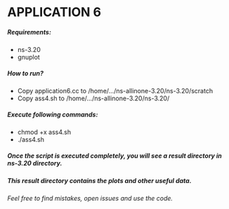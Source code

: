 APPLICATION 6
====================

##### Requirements:
- ns-3.20
- gnuplot

##### How to run?
- Copy application6.cc to /home/.../ns-allinone-3.20/ns-3.20/scratch
- Copy ass4.sh to /home/.../ns-allinone-3.20/ns-3.20/

##### Execute following commands:
- chmod +x ass4.sh
- ./ass4.sh

##### Once the script is executed completely, you will see a result directory in ns-3.20 directory.
##### This result directory contains the plots and other useful data.

###### Feel free to find mistakes, open issues and use the code.